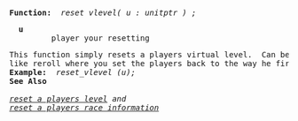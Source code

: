 <div class="mw-parser-output"><p><br />
<span id="bpresetvlevel"></span>
</p>
<pre><b>Function:</b>  <i>reset_vlevel( u&#160;: unitptr )&#160;;</i>
</pre>
<pre>  <b>u</b>
         player your resetting
</pre>
<pre>This function simply resets a players virtual level.  Can be used in functions
like reroll where you set the players back to the way he first logged on.
<b>Example:  </b><i>reset_vlevel (u);</i>
<b>See Also</b>
<i>
<a href="#bpresetlevel">reset a players level</a> and
<a href="#bpresetrace">reset a players race information</a></i>
</pre></div>
